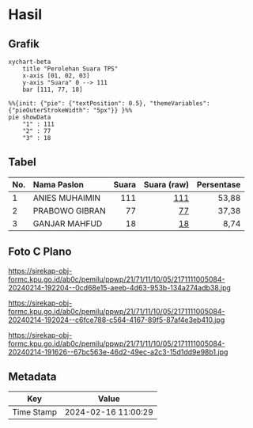 # Hasil

## Grafik

```mermaid
xychart-beta
    title "Perolehan Suara TPS"
    x-axis [01, 02, 03]
    y-axis "Suara" 0 --> 111
    bar [111, 77, 18]
```

```mermaid
%%{init: {"pie": {"textPosition": 0.5}, "themeVariables": {"pieOuterStrokeWidth": "5px"}} }%%
pie showData
    "1" : 111
    "2" : 77
    "3" : 18
```

## Tabel

| No. | Nama Paslon    | Suara | Suara (raw) | Persentase |
|:--- |:-------------- | -----:| -----------:| ----------:|
| 1   | ANIES MUHAIMIN | 111   | [111][p-1]  | 53,88      |
| 2   | PRABOWO GIBRAN | 77    | [77][p-2]   | 37,38      |
| 3   | GANJAR MAHFUD  | 18    | [18][p-3]   | 8,74       |


[p-1]: https://github.com/gigit-pemilu/pemilu-2024-21-kepulauan-riau/blob/main/pilpres/hitung-suara/sub/21-kepulauan-riau/sub/71-kota-batam/sub/11-sagulung/sub/1005-sungai-langkai/sub/084-tps/sub/paslon-1.txt
[p-2]: https://github.com/gigit-pemilu/pemilu-2024-21-kepulauan-riau/blob/main/pilpres/hitung-suara/sub/21-kepulauan-riau/sub/71-kota-batam/sub/11-sagulung/sub/1005-sungai-langkai/sub/084-tps/sub/paslon-2.txt
[p-3]: https://github.com/gigit-pemilu/pemilu-2024-21-kepulauan-riau/blob/main/pilpres/hitung-suara/sub/21-kepulauan-riau/sub/71-kota-batam/sub/11-sagulung/sub/1005-sungai-langkai/sub/084-tps/sub/paslon-3.txt

## Foto C Plano

https://sirekap-obj-formc.kpu.go.id/ab0c/pemilu/ppwp/21/71/11/10/05/2171111005084-20240214-192204--0cd68e15-aeeb-4d63-953b-134a274adb38.jpg

https://sirekap-obj-formc.kpu.go.id/ab0c/pemilu/ppwp/21/71/11/10/05/2171111005084-20240214-192024--c6fce788-c564-4167-89f5-87af4e3eb410.jpg

https://sirekap-obj-formc.kpu.go.id/ab0c/pemilu/ppwp/21/71/11/10/05/2171111005084-20240214-191626--67bc563e-46d2-49ec-a2c3-15d1dd9e98b1.jpg


## Metadata

| Key        | Value               |
| ---------- | ------------------- |
| Time Stamp | 2024-02-16 11:00:29 |



